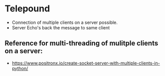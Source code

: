 # Telepound

* Connection of multiple clients on a server possible.
* Server Echo's back the message to same client

## Reference for multi-threading of mulitple clients on a server:
* https://www.positronx.io/create-socket-server-with-multiple-clients-in-python/
